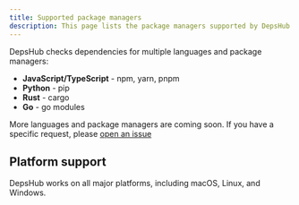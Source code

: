 ```yaml
---
title: Supported package managers
description: This page lists the package managers supported by DepsHub
---
```


DepsHub checks dependencies for multiple languages and package managers:

- **JavaScript/TypeScript** - npm, yarn, pnpm
- **Python** - pip
- **Rust** - cargo
- **Go** - go modules

More languages and package managers are coming soon. If you have a specific request, please [open an issue](https://github.com/DepshubHQ/depshub/issues/new)

## Platform support

DepsHub works on all major platforms, including macOS, Linux, and Windows.
